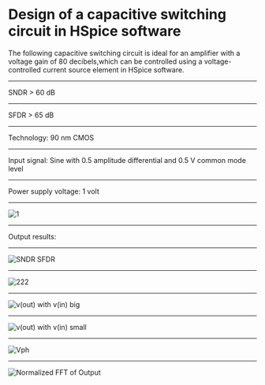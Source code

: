 # Design of a capacitive switching circuit in HSpice software
The following capacitive switching circuit is ideal for an amplifier with a voltage gain of 80 decibels,which can be controlled using a voltage-controlled current source element in HSpice software.
_____________
SNDR > 60 dB
_____________
SFDR > 65 dB
_____________
Technology: 90 nm CMOS
_____________
Input signal: Sine with 0.5 amplitude differential and 0.5 V common mode level 
_____________
Power supply voltage: 1 volt
____________________________________________________________________________________________
![1](https://user-images.githubusercontent.com/72104345/164894905-c4415845-b407-43b3-87b5-2e208fe4c2d0.JPG)
_____________________________________________________________________________________________
Output results:
______________
![SNDR   SFDR](https://user-images.githubusercontent.com/72104345/164895235-59ee8b94-3015-4c53-ac6b-b063bd404dd2.JPG)
_______________________
![222](https://user-images.githubusercontent.com/72104345/164895133-e8025e50-76b8-4fff-80af-9de2c9eaa89e.JPG)
_______________________
![v(out) with v(in) big](https://user-images.githubusercontent.com/72104345/164895145-2549d67c-d6c5-48fa-ba50-230884d5a8f9.JPG)
_______________________
![v(out) with v(in) small](https://user-images.githubusercontent.com/72104345/164895147-37a59ba4-dcd1-49a3-8f52-8c742cf419e7.JPG)
_______________________
![Vph](https://user-images.githubusercontent.com/72104345/164895155-6a114ec4-705f-44c9-9182-84490426db73.JPG)
_______________________
![Normalized FFT of Output](https://user-images.githubusercontent.com/72104345/164895160-5d6cd1b5-9a72-460a-99cc-70003269fa48.jpg)
